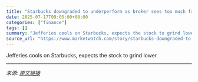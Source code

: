 ```yaml
---
title: "Starbucks downgraded to underperform as broker sees too much froth in the stock price"
date: 2025-07-17T09:05:00+08:00
categories: ["finance"]
tags: []
summary: "Jefferies cools on Starbucks, expects the stock to grind lower"
source_url: "https://www.marketwatch.com/story/starbucks-downgraded-to-underperform-as-broker-sees-too-much-froth-in-the-stock-price-5a00255f?mod=mw_rss_topstories"
---
```


Jefferies cools on Starbucks, expects the stock to grind lower

---

*来源: [原文链接](https://www.marketwatch.com/story/starbucks-downgraded-to-underperform-as-broker-sees-too-much-froth-in-the-stock-price-5a00255f?mod=mw_rss_topstories)*
